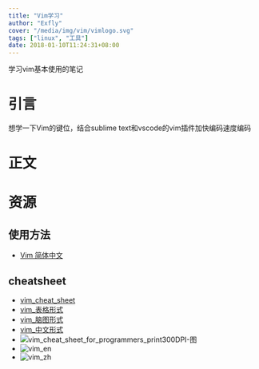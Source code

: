 ```yaml
---
title: "Vim学习"
author: "Exfly"
cover: "/media/img/vim/vimlogo.svg"
tags: ["linux", "工具"]
date: 2018-01-10T11:24:31+08:00
---
```


学习vim基本使用的笔记

<!--more--> 

# 引言
想学一下Vim的键位，结合sublime text和vscode的vim插件加快编码速度编码

# 正文

# 资源
## 使用方法
* [Vim 简体中文](http://t.cn/zWEMDXZ)

## cheatsheet
* [vim_cheat_sheet](http://michael.peopleofhonoronly.com/vim/)
* [vim_表格形式](http://www.lagmonster.org/docs/vi.html)
* [vim_脑图形式](http://jrmiii.com/2009/03/06/learning-vim-the-pragmatic-way.html)
* [vim_中文形式](http://www.runoob.com/w3cnote/all-vim-cheatsheat.html)
* ![vim_cheat_sheet_for_programmers_print300DPI-图](/media/img/vim/vim_cheat_sheet_for_programmers_print.png)
* ![vim_en](/media/img/vim/vim_en.gif)
* ![vim_zh](/media/img/vim/vim_zh.gif)
